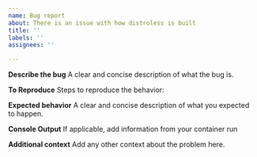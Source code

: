 ```yaml
---
name: Bug report
about: There is an issue with how distroless is built
title: ''
labels: ''
assignees: ''

---
```


**Describe the bug**
A clear and concise description of what the bug is.

**To Reproduce**
Steps to reproduce the behavior:

**Expected behavior**
A clear and concise description of what you expected to happen.

**Console Output**
If applicable, add information from your container run

**Additional context**
Add any other context about the problem here.
